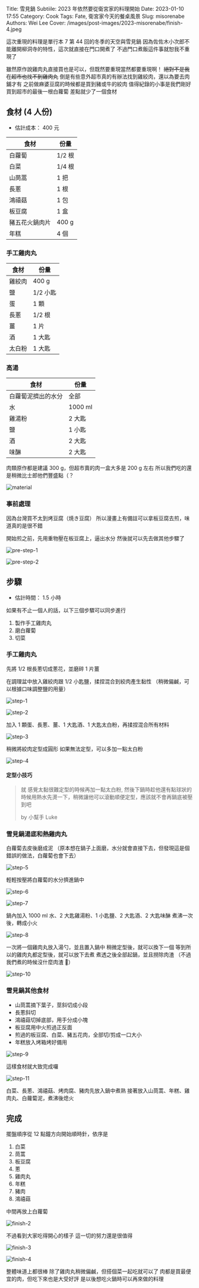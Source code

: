 Title: 雪見鍋
Subtiile: 2023 年依然要從衛宮家的料理開始
Date: 2023-01-10 17:55
Category: Cook
Tags: Fate, 衛宮家今天的餐桌風景
Slug: misorenabe
Authors: Wei Lee
Cover: /images/post-images/2023-misorenabe/finish-4.jpeg

這次重現的料理是單行本 7 第 44 回的冬季的天空與雪見鍋
因為佐佐木小次郎不能離開柳洞寺的特性，這次就直接在門口開煮了
不過門口煮飯這件事就恕我不重現了

<!--more-->

雖然原作說雞肉丸直接買也是可以，但既然要重現當然都要重現啊！
~~絕對不是我在超市也找不到雞肉丸~~
倒是有些意外超市真的有辦法找到雞絞肉，還以為要去肉鋪才有
之前做麻婆豆腐的時候都是買到豬或牛的絞肉
值得紀錄的小事是我們剛好買到超市的最後一根白蘿蔔
差點就少了一個食材

## 食材 (4 人份)
* 估計成本： 400 元

| 食材 | 份量 |
|---|---|
| 白蘿蔔 | 1/2 根 |
| 白菜 | 1/4 根 |
| 山茼蒿 | 1 把 |
| 長蔥 | 1 根 |
| 鴻禧菇 | 1 包 |
| 板豆腐 | 1 盒 |
| 豬五花火鍋肉片 | 400 g |
| 年糕 | 4 個 |

### 手工雞肉丸

| 食材 | 份量 |
|---|---|
| 雞絞肉 | 400 g |
| 鹽 | 1/2 小匙 |
| 蛋 | 1 顆 |
| 長蔥 | 1/2 根 |
| 薑 | 1 片 |
| 酒 | 1 大匙 |
| 太白粉 | 1 大匙 |

### 高湯

| 食材 | 份量 |
|---|---|
| 白蘿蔔泥擠出的水分 | 全部 |
| 水 | 1000 ml |
| 雞湯粉 | 2 大匙 |
| 鹽 | 1 小匙 |
| 酒 | 2 大匙 |
| 味醂 | 2 大匙 |

肉類原作都是建議 300 g，但超市賣的肉一盒大多是 200 g 左右
所以我們吃的還是稍微比士郎他們豐盛點（？

![material](/images/post-images/2023-misorenabe/material.jpeg)

### 事前處理
因為台灣買不太到烤豆腐（焼き豆腐）
所以漫畫上有備註可以拿板豆腐去煎，味道真的是很不錯

開始煎之前，先用重物壓在板豆腐上，逼出水分
然後就可以先去做其他步驟了

![pre-step-1](/images/post-images/2023-misorenabe/pre-step-1.jpeg)

![pre-step-2](/images/post-images/2023-misorenabe/pre-step-2.jpeg)

## 步驟
* 估計時間： 1.5 小時

如果有不止一個人的話，以下三個步驟可以同步進行

1. 製作手工雞肉丸
2. 磨白蘿蔔
3. 切菜


### 手工雞肉丸

先將 1/2 根長蔥切成蔥花，並磨碎 1 片薑

在調理盆中放入雞絞肉跟 1/2 小匙鹽，揉捏混合到絞肉產生黏性
（稍微偏鹹，可以根據口味調整鹽的用量）

![step-1](/images/post-images/2023-misorenabe/step-1.jpeg)

![step-2](/images/post-images/2023-misorenabe/step-2.jpeg)

加入 1 顆蛋、長蔥、薑、1 大匙酒、1 大匙太白粉，再揉捏混合所有材料

![step-3](/images/post-images/2023-misorenabe/step-3.jpeg)

稍微將絞肉定型成圓形
如果無法定型，可以多加一點太白粉

![step-4](/images/post-images/2023-misorenabe/step-4.jpeg)

#### 定型小技巧
> 就 感覺太黏很難定型的時候再加一點太白粉,
> 然後下鍋時趁他還有點球狀的時候用熱水先燙一下，稍微讓他可以滾動順便定型，應該就不會再鍋底被壓到吧
>
> by 小幫手 Luke

### 雪見鍋湯底和熱雞肉丸

白蘿蔔去皮後磨成泥
（原本想在鍋子上面磨，水分就會直接下去，但發現這是個錯誤的做法，白蘿蔔也會下去）

![step-5](/images/post-images/2023-misorenabe/step-5.jpeg)

輕輕按壓將白蘿蔔的水分擠進鍋中

![step-6](/images/post-images/2023-misorenabe/step-6.jpeg)

![step-7](/images/post-images/2023-misorenabe/step-7.jpeg)

鍋內加入 1000 ml 水、2 大匙雞湯粉、1 小匙鹽、2 大匙酒、2 大匙味醂
煮沸一次後，轉成小火

![step-8](/images/post-images/2023-misorenabe/step-8.jpeg)

一次將一個雞肉丸放入湯勺，並且置入鍋中
稍微定型後，就可以換下一個
等到所以的雞肉丸都定型後，就可以放下去煮
煮透之後全部起鍋，並且撈除肉渣
（不過我們煮的時候沒什麼肉渣 🤔）

![step-10](/images/post-images/2023-misorenabe/step-10.jpeg)

### 雪見鍋其他食材

* 山茼蒿摘下葉子，莖斜切成小段
* 長蔥斜切
* 鴻禧菇切掉底部，用手分成小塊
* 板豆腐用中火煎過正反面
* 煎過的板豆腐、白菜、豬五花肉，全部切/剪成一口大小
* 年糕放入烤箱烤好備用

![step-9](/images/post-images/2023-misorenabe/step-9.jpeg)

這樣食材就大致完成囉

![step-11](/images/post-images/2023-misorenabe/step-11.jpeg)


白菜、長蔥、鴻禧菇、烤肉腐、豬肉先放入鍋中煮熟
接著放入山茼蒿、年糕、雞肉丸、白蘿蔔泥，煮沸後熄火

## 完成

擺盤順序從 12 點鐘方向開始順時針，依序是

1. 白菜
2. 茼蒿
3. 板豆腐
4. 蔥
5. 雞肉丸
6. 年糕
7. 豬肉
8. 鴻禧菇

中間再放上白蘿蔔

![finish-2](/images/post-images/2023-misorenabe/finish-2.jpeg)

不過看到大家吃得開心的樣子
這一切的努力還是很值得

![finish-3](/images/post-images/2023-misorenabe/finish-3.jpeg)

![finish-4](/images/post-images/2023-misorenabe/finish-4.jpeg)

整體味道上都很棒
除了雞肉丸稍微偏鹹，但搭個菜一起吃就可以了
肉都是買最便宜的肉，但吃下來也是大受好評
是以後想吃火鍋時可以再來做的料理
